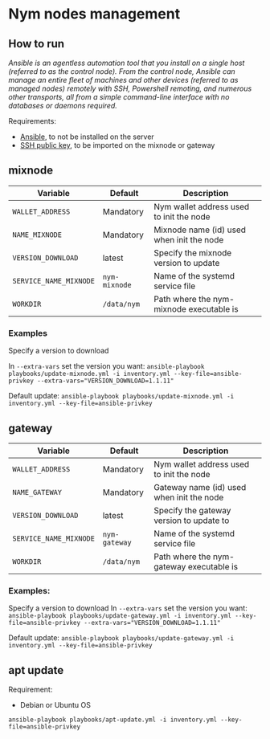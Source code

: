 # Nym nodes management


## How to run

_Ansible is an agentless automation tool that you install on a single host (referred to as the control node). From the control node, Ansible can manage an entire fleet of machines and other devices (referred to as managed nodes) remotely with SSH, Powershell remoting, and numerous other transports, all from a simple command-line interface with no databases or daemons required._

Requirements:
* [Ansible](https://docs.ansible.com/ansible/latest/installation_guide/intro_installation.html), to not be installed on the server
* [SSH public key](https://git-scm.com/book/en/v2/Git-on-the-Server-Generating-Your-SSH-Public-Key), to be imported on the mixnode or gateway

## mixnode

| Variable | Default | Description |
|---|---|---|
| `WALLET_ADDRESS`  | Mandatory | Nym wallet address used to init the node |
| `NAME_MIXNODE`  | Mandatory  | Mixnode name (id) used when init the node  |
| `VERSION_DOWNLOAD`  | latest | Specify the mixnode version to update |
| `SERVICE_NAME_MIXNODE`  | `nym-mixnode` | Name of the systemd service file  |
| `WORKDIR`  | `/data/nym`  | Path where the nym-mixnode executable is |

### Examples
Specify a version to download

In `--extra-vars` set the version you want: `ansible-playbook playbooks/update-mixnode.yml -i inventory.yml --key-file=ansible-privkey --extra-vars="VERSION_DOWNLOAD=1.1.11"`


Default update: `ansible-playbook playbooks/update-mixnode.yml -i inventory.yml --key-file=ansible-privkey`


## gateway 


| Variable | Default | Description |
|---|---|---|
| `WALLET_ADDRESS`  | Mandatory | Nym wallet address used to init the node |
| `NAME_GATEWAY`  | Mandatory  | Gateway name (id) used when init the node  |
| `VERSION_DOWNLOAD`  | latest | Specify the gateway version to update to |
| `SERVICE_NAME_MIXNODE`  | `nym-gateway` | Name of the systemd service file  |
| `WORKDIR`  | `/data/nym`  | Path where the nym-gateway executable is |


### Examples:

Specify a version to download
In `--extra-vars` set the version you want: `ansible-playbook playbooks/update-gateway.yml -i inventory.yml --key-file=ansible-privkey --extra-vars="VERSION_DOWNLOAD=1.1.11"`

Default update: `ansible-playbook playbooks/update-gateway.yml -i inventory.yml --key-file=ansible-privkey`


## apt update

Requirement:
* Debian or Ubuntu OS

`ansible-playbook playbooks/apt-update.yml -i inventory.yml --key-file=ansible-privkey`



















